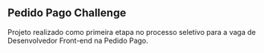 ## Pedido Pago Challenge
Projeto realizado como primeira etapa no processo seletivo para a vaga de Desenvolvedor Front-end na Pedido Pago.